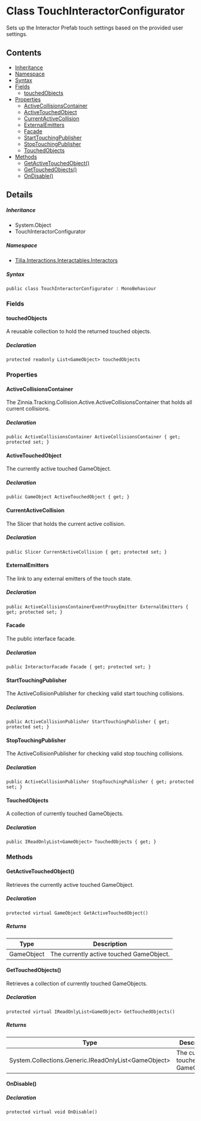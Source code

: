 # Class TouchInteractorConfigurator

Sets up the Interactor Prefab touch settings based on the provided user settings.

## Contents

* [Inheritance]
* [Namespace]
* [Syntax]
* [Fields]
  * [touchedObjects]
* [Properties]
  * [ActiveCollisionsContainer]
  * [ActiveTouchedObject]
  * [CurrentActiveCollision]
  * [ExternalEmitters]
  * [Facade]
  * [StartTouchingPublisher]
  * [StopTouchingPublisher]
  * [TouchedObjects]
* [Methods]
  * [GetActiveTouchedObject()]
  * [GetTouchedObjects()]
  * [OnDisable()]

## Details

##### Inheritance

* System.Object
* TouchInteractorConfigurator

##### Namespace

* [Tilia.Interactions.Interactables.Interactors]

##### Syntax

```
public class TouchInteractorConfigurator : MonoBehaviour
```

### Fields

#### touchedObjects

A reusable collection to hold the returned touched objects.

##### Declaration

```
protected readonly List<GameObject> touchedObjects
```

### Properties

#### ActiveCollisionsContainer

The Zinnia.Tracking.Collision.Active.ActiveCollisionsContainer that holds all current collisions.

##### Declaration

```
public ActiveCollisionsContainer ActiveCollisionsContainer { get; protected set; }
```

#### ActiveTouchedObject

The currently active touched GameObject.

##### Declaration

```
public GameObject ActiveTouchedObject { get; }
```

#### CurrentActiveCollision

The Slicer that holds the current active collision.

##### Declaration

```
public Slicer CurrentActiveCollision { get; protected set; }
```

#### ExternalEmitters

The link to any external emitters of the touch state.

##### Declaration

```
public ActiveCollisionsContainerEventProxyEmitter ExternalEmitters { get; protected set; }
```

#### Facade

The public interface facade.

##### Declaration

```
public InteractorFacade Facade { get; protected set; }
```

#### StartTouchingPublisher

The ActiveCollisionPublisher for checking valid start touching collisions.

##### Declaration

```
public ActiveCollisionPublisher StartTouchingPublisher { get; protected set; }
```

#### StopTouchingPublisher

The ActiveCollisionPublisher for checking valid stop touching collisions.

##### Declaration

```
public ActiveCollisionPublisher StopTouchingPublisher { get; protected set; }
```

#### TouchedObjects

A collection of currently touched GameObjects.

##### Declaration

```
public IReadOnlyList<GameObject> TouchedObjects { get; }
```

### Methods

#### GetActiveTouchedObject()

Retrieves the currently active touched GameObject.

##### Declaration

```
protected virtual GameObject GetActiveTouchedObject()
```

##### Returns

| Type | Description |
| --- | --- |
| GameObject | The currently active touched GameObject. |

#### GetTouchedObjects()

Retrieves a collection of currently touched GameObjects.

##### Declaration

```
protected virtual IReadOnlyList<GameObject> GetTouchedObjects()
```

##### Returns

| Type | Description |
| --- | --- |
| System.Collections.Generic.IReadOnlyList<GameObject\> | The currently touched GameObjects. |

#### OnDisable()

##### Declaration

```
protected virtual void OnDisable()
```

[Tilia.Interactions.Interactables.Interactors]: README.md
[InteractorFacade]: InteractorFacade.md
[Inheritance]: #Inheritance
[Namespace]: #Namespace
[Syntax]: #Syntax
[Fields]: #Fields
[touchedObjects]: #touchedObjects
[Properties]: #Properties
[ActiveCollisionsContainer]: #ActiveCollisionsContainer
[ActiveTouchedObject]: #ActiveTouchedObject
[CurrentActiveCollision]: #CurrentActiveCollision
[ExternalEmitters]: #ExternalEmitters
[Facade]: #Facade
[StartTouchingPublisher]: #StartTouchingPublisher
[StopTouchingPublisher]: #StopTouchingPublisher
[TouchedObjects]: #TouchedObjects
[Methods]: #Methods
[GetActiveTouchedObject()]: #GetActiveTouchedObject
[GetTouchedObjects()]: #GetTouchedObjects
[OnDisable()]: #OnDisable
